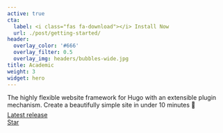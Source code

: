 ```yaml
---
active: true
cta:
  label: <i class="fas fa-download"></i> Install Now
  url: ./post/getting-started/
header:
  overlay_color: '#666'
  overlay_filter: 0.5
  overlay_img: headers/bubbles-wide.jpg
title: Academic
weight: 3
widget: hero
---
```


The highly flexible website framework for Hugo with an extensible plugin mechanism. Create a beautifully simple site in under 10 minutes :rocket:
<div style="margin-top: -0.5rem;">
  <a id="academic-release" href="https://sourcethemes.com/academic/updates" data-repo="gcushen/hugo-academic">
  Latest release <!-- V -->
  </a>
</div>
<div class="mt-3">
  <a class="github-button" href="https://github.com/gcushen/hugo-academic" data-icon="octicon-star" data-size="large" data-show-count="true" aria-label="Star this on GitHub">Star</a>
</div>
<script async defer src="https://buttons.github.io/buttons.js"></script>
